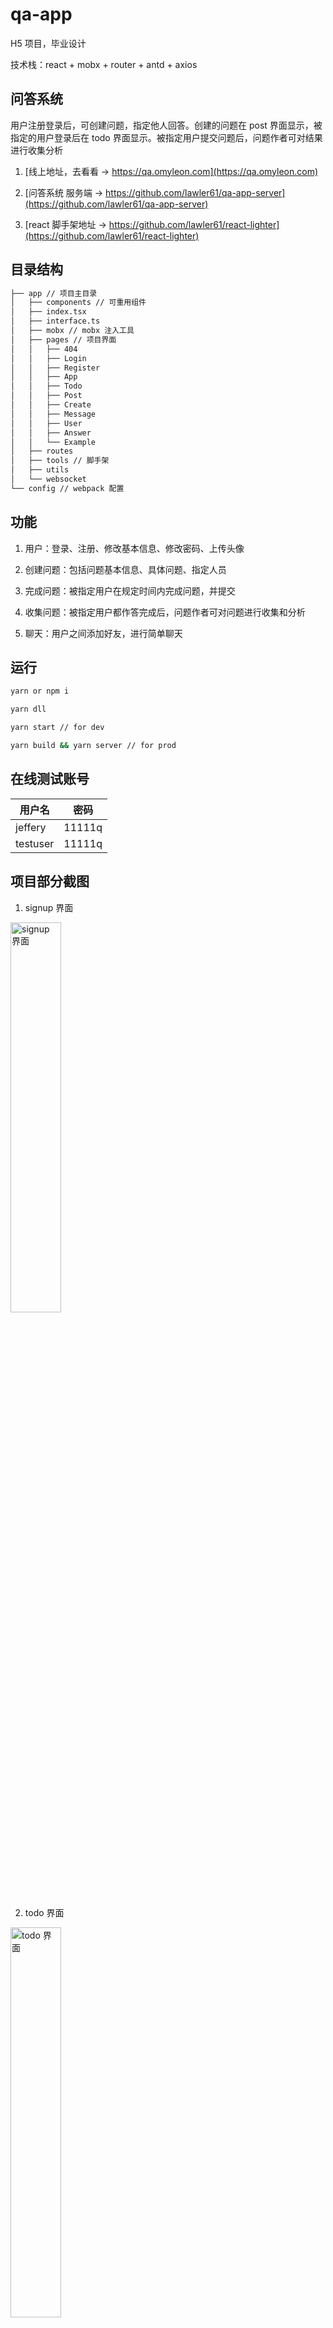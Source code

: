 # qa-app

H5 项目，毕业设计

技术栈：react + mobx + router + antd + axios

## 问答系统

用户注册登录后，可创建问题，指定他人回答。创建的问题在 post 界面显示，被指定的用户登录后在 todo 界面显示。被指定用户提交问题后，问题作者可对结果进行收集分析

1. [线上地址，去看看 -> https://qa.omyleon.com](https://qa.omyleon.com)

2. [问答系统 服务端 -> https://github.com/lawler61/qa-app-server](https://github.com/lawler61/qa-app-server)

3. [react 脚手架地址 -> https://github.com/lawler61/react-lighter](https://github.com/lawler61/react-lighter)

## 目录结构

```markdown
├── app // 项目主目录
│   ├── components // 可重用组件
│   ├── index.tsx
│   ├── interface.ts
│   ├── mobx // mobx 注入工具
│   ├── pages // 项目界面
│   │   ├── 404
│   │   ├── Login
│   │   ├── Register
│   │   ├── App
│   │   ├── Todo
│   │   ├── Post
│   │   ├── Create
│   │   ├── Message
│   │   ├── User
│   │   ├── Answer
│   │   └── Example
│   ├── routes
│   ├── tools // 脚手架
│   ├── utils
│   └── websocket
└── config // webpack 配置
```

## 功能

1. 用户：登录、注册、修改基本信息、修改密码、上传头像

2. 创建问题：包括问题基本信息、具体问题、指定人员

3. 完成问题：被指定用户在规定时间内完成问题，并提交

4. 收集问题：被指定用户都作答完成后，问题作者可对问题进行收集和分析

5. 聊天：用户之间添加好友，进行简单聊天

## 运行

```bash
yarn or npm i

yarn dll

yarn start // for dev

yarn build && yarn server // for prod
```

## 在线测试账号

用户名 | 密码
---- | ---
jeffery | 11111q
testuser | 11111q

## 项目部分截图

1. signup 界面

<img src="./images/2.signup.png" width="40%" alt="signup 界面" />

2. todo 界面

<img src="./images/3.todo.png" width="40%" alt="todo 界面" />

3. create 界面1

<img src="./images/5.create.png" width="40%" alt="create 界面1" />

4. create 界面2

<img src="./images/6.create2.png" width="40%" alt="create 界面2" />

5. answer 界面

<img src="./images/7.answer.png" width="40%" alt="answer 界面" />

6. chat 界面

<img src="./images/8.chat.png" width="40%" alt="chat 界面" />

7. user 界面

<img src="./images/9.user.png" width="40%" alt="user 界面" />

## 感谢

1. 项目所使用库的贡献者们

2. [kuitos 的 ts-plugin-mmlpx 插件](https://github.com/mmlpxjs/ts-plugin-mmlpx)

3. [luruozhou 的 mobx 项目最佳实践](https://github.com/luruozhou/mobx-example)

4. [zhaotoday 的 axios 封装](https://github.com/zhaotoday/rest)

5. [yapi 平台](https://github.com/YMFE/yapi)
